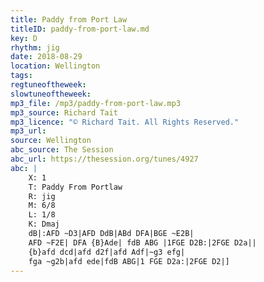 ```yaml
---
title: Paddy from Port Law
titleID: paddy-from-port-law.md
key: D
rhythm: jig
date: 2018-08-29
location: Wellington
tags:
regtuneoftheweek:
slowtuneoftheweek:
mp3_file: /mp3/paddy-from-port-law.mp3
mp3_source: Richard Tait
mp3_licence: "© Richard Tait. All Rights Reserved."
mp3_url:
source: Wellington
abc_source: The Session
abc_url: https://thesession.org/tunes/4927
abc: |
    X: 1
    T: Paddy From Portlaw
    R: jig
    M: 6/8
    L: 1/8
    K: Dmaj
    dB|:AFD ~D3|AFD DdB|ABd DFA|BGE ~E2B|
    AFD ~F2E| DFA {B}Ade| fdB ABG |1FGE D2B:|2FGE D2a||
    {b}afd dcd|afd d2f|afd Adf|~g3 efg|
    fga ~g2b|afd ede|fdB ABG|1 FGE D2a:|2FGE D2|]
---
```

